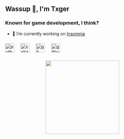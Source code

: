 <h2 align="left">Wassup 👋, I'm Txger</h2>
<h3 align="left">Known for game development, I think?</h3>

- 🔭 I’m currently working on [Insomnia](https://github.com/simaocampanicodev/Insomnia)

###

<div align="left">
  <img src="https://cdn.jsdelivr.net/gh/devicons/devicon/icons/python/python-original.svg" height="30" alt="python logo"  />
  <img width="12" />
  <img src="https://cdn.jsdelivr.net/gh/devicons/devicon/icons/csharp/csharp-original.svg" height="30" alt="csharp logo"  />
  <img width="12" />
  <img src="https://cdn.jsdelivr.net/gh/devicons/devicon/icons/git/git-original.svg" height="30" alt="git logo"  />
  <img width="12" />
  <img src="https://cdn.jsdelivr.net/gh/devicons/devicon/icons/github/github-original.svg" height="30" alt="github logo"  />
</div>

###

<div align="center">
  <img height="240" src="https://www.icegif.com/wp-content/uploads/2024/04/solo-leveling-icegif-4.gif"/>
</div>

###
